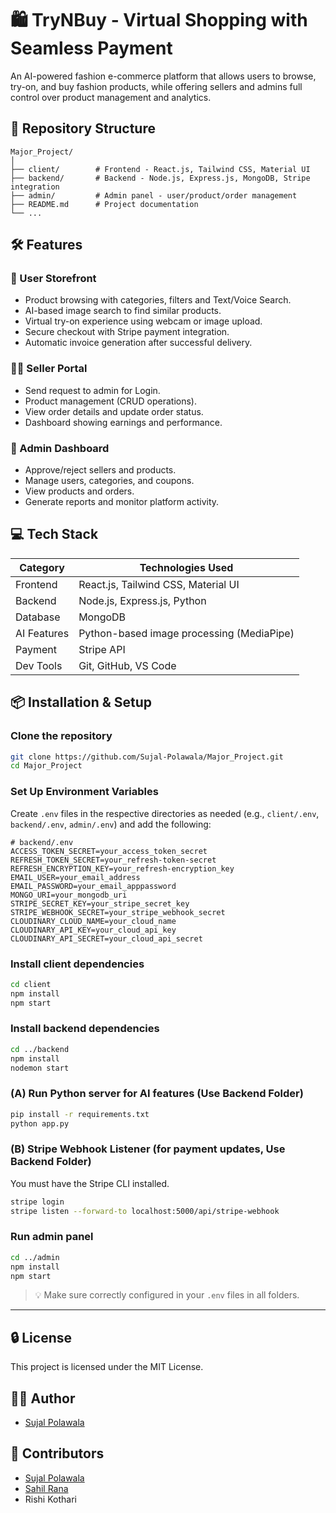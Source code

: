 
# 🛍️ TryNBuy - Virtual Shopping with Seamless Payment

An AI-powered fashion e-commerce platform that allows users to browse, try-on, and buy fashion products, while offering sellers and admins full control over product management and analytics.

## 📂 Repository Structure
```
Major_Project/
│
├── client/        # Frontend - React.js, Tailwind CSS, Material UI
├── backend/       # Backend - Node.js, Express.js, MongoDB, Stripe integration
├── admin/         # Admin panel - user/product/order management
├── README.md      # Project documentation
└── ...
```

## 🛠️ Features

### 🛒 User Storefront
- Product browsing with categories, filters and Text/Voice Search.
- AI-based image search to find similar products.
- Virtual try-on experience using webcam or image upload.
- Secure checkout with Stripe payment integration.
- Automatic invoice generation after successful delivery.

### 🧑‍💼 Seller Portal
- Send request to admin for Login.
- Product management (CRUD operations).
- View order details and update order status.
- Dashboard showing earnings and performance.

### 🔐 Admin Dashboard
- Approve/reject sellers and products.
- Manage users, categories, and coupons.
- View products and orders.
- Generate reports and monitor platform activity.

## 💻 Tech Stack

| Category   | Technologies Used                          |
|------------|---------------------------------------------|
| Frontend   | React.js, Tailwind CSS, Material UI         |
| Backend    | Node.js, Express.js, Python                 |
| Database   | MongoDB                                     |
| AI Features| Python-based image processing (MediaPipe)   |
| Payment    | Stripe API                                  |
| Dev Tools  | Git, GitHub, VS Code                        |

## 📦 Installation & Setup

### Clone the repository
```bash
git clone https://github.com/Sujal-Polawala/Major_Project.git
cd Major_Project
```

### Set Up Environment Variables
Create `.env` files in the respective directories as needed (e.g., `client/.env`, `backend/.env`, `admin/.env`) and add the following:

```env
# backend/.env
ACCESS_TOKEN_SECRET=your_access_token_secret
REFRESH_TOKEN_SECRET=your_refresh-token-secret
REFRESH_ENCRYPTION_KEY=your_refresh-encryption_key
EMAIL_USER=your_email_address
EMAIL_PASSWORD=your_email_apppassword
MONGO_URI=your_mongodb_uri
STRIPE_SECRET_KEY=your_stripe_secret_key
STRIPE_WEBHOOK_SECRET=your_stripe_webhook_secret
CLOUDINARY_CLOUD_NAME=your_cloud_name
CLOUDINARY_API_KEY=your_cloud_api_key
CLOUDINARY_API_SECRET=your_cloud_api_secret
```

### Install client dependencies
```bash
cd client
npm install
npm start
```

### Install backend dependencies
```bash
cd ../backend
npm install
nodemon start
```

### (A) Run Python server for AI features (Use Backend Folder)
```bash
pip install -r requirements.txt
python app.py
```
### (B) Stripe Webhook Listener (for payment updates, Use Backend Folder)
You must have the Stripe CLI installed.

```bash
stripe login
stripe listen --forward-to localhost:5000/api/stripe-webhook
```

### Run admin panel
```bash
cd ../admin
npm install
npm start
```

> 💡 Make sure correctly configured in your `.env` files in all folders.


---

## 🔒 License
This project is licensed under the MIT License.

## 🙋‍♂️ Author
- [Sujal Polawala](https://github.com/Sujal-Polawala)

## 👥 Contributors
- [Sujal Polawala](https://github.com/Sujal-Polawala)
- [Sahil Rana](https://github.com/Ranasahil19)
- Rishi Kothari
